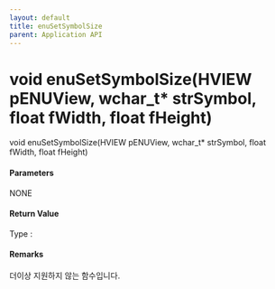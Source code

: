 ```yaml
---
layout: default
title: enuSetSymbolSize
parent: Application API
---
```

# void enuSetSymbolSize\(HVIEW pENUView, wchar\_t\* strSymbol, float fWidth, float fHeight\)

void enuSetSymbolSize\(HVIEW pENUView, wchar\_t\* strSymbol, float fWidth, float fHeight\)

#### Parameters

NONE

#### Return Value

Type :

#### Remarks

더이상 지원하지 않는 함수입니다.



